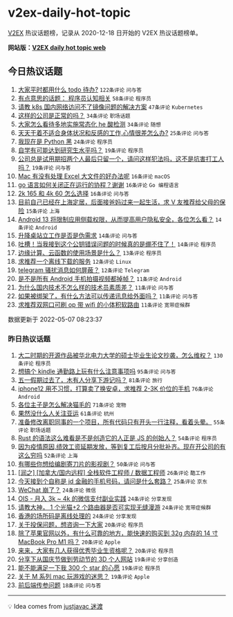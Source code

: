 # v2ex-daily-hot-topic

[V2EX](https://www.v2ex.com/) 热议话题榜，记录从 2020-12-18 日开始的 V2EX 热议话题榜单。

**网站版：[V2EX daily hot topic web](https://boojack.github.io/v2ex-daily-hot-topic-web/)**

## 今日热议话题

<!-- TODAY BEGIN -->

1. [大家平时都用什么 todo 待办?](https://www.v2ex.com/t/851277) `122条评论` `问与答`
1. [有点意思的话题： 程序员认知相关](https://www.v2ex.com/t/851284) `58条评论` `程序员`
1. [请教 k8s 国内网络访问不了镜像问题的解决方案](https://www.v2ex.com/t/851280) `47条评论` `Kubernetes`
1. [这样的公司是正常的吗？](https://www.v2ex.com/t/851279) `34条评论` `职场话题`
1. [大家怎么看待多地实施常态化 he 酸检测](https://www.v2ex.com/t/851355) `34条评论` `随想`
1. [天天干着不适合身体状况和反感的工作,心情很差怎么办?](https://www.v2ex.com/t/851315) `25条评论` `问与答`
1. [我现在是 Python 黑](https://www.v2ex.com/t/851334) `24条评论` `程序员`
1. [自学有可能达到研究生水平吗？](https://www.v2ex.com/t/851340) `19条评论` `程序员`
1. [公司总是试用期招两个人最后只留一个，请问这样犯法吗，这不是坑害打工人吗？](https://www.v2ex.com/t/851294) `19条评论` `问与答`
1. [Mac 有没有处理 Excel 大文件的好办法呢](https://www.v2ex.com/t/851376) `16条评论` `macOS`
1. [go 语言如何关闭正在运行的协程？谢谢](https://www.v2ex.com/t/851321) `16条评论` `Go 编程语言`
1. [2k 165 和 4k 60 怎么选择](https://www.v2ex.com/t/851293) `16条评论` `问与答`
1. [目前自己已经在上海定居，后面接爸妈过来一起生活，求 V 友推荐给父母的保险](https://www.v2ex.com/t/851291) `15条评论` `上海`
1. [Android 13 将限制应用侧载权限，从而提高用户隐私安全，各位怎么看？](https://www.v2ex.com/t/851344) `14条评论` `Android`
1. [升降桌站立工作是否是伪需求](https://www.v2ex.com/t/851331) `14条评论` `问与答`
1. [吐槽！当我接到这个公钥错误问题的时候真的是绷不住了！](https://www.v2ex.com/t/851330) `14条评论` `程序员`
1. [边缘计算、云函数的使用场景是什么？](https://www.v2ex.com/t/851323) `13条评论` `程序员`
1. [求推荐一个离线下载的服务](https://www.v2ex.com/t/851390) `12条评论` `Linux`
1. [telegram 骚扰消息如何屏蔽？](https://www.v2ex.com/t/851288) `12条评论` `Telegram`
1. [是不是所有 Android 手机拍摄视频都掉帧？](https://www.v2ex.com/t/851347) `11条评论` `Android`
1. [为什么国内技术不怎么样的技术员素质差？](https://www.v2ex.com/t/851361) `11条评论` `问与答`
1. [如果被绑架了，有什么方法可以传递讯息给外面吗？](https://www.v2ex.com/t/851341) `11条评论` `问与答`
1. [求推荐双网口可刷 op 带 wifi 的小体积软路由](https://www.v2ex.com/t/851287) `11条评论` `宽带症候群`

数据更新于 2022-05-07 08:23:37

<!-- TODAY END -->

### 昨日热议话题

<!-- YESTERDAY BEGIN -->

1. [大二时期的开源作品被华北电力大学的硕士毕业生论文抄袭，怎么维权？](https://www.v2ex.com/t/851186) `130条评论` `程序员`
1. [想搞个 kindle 通勤路上玩有什么注意事项吗](https://www.v2ex.com/t/851093) `95条评论` `问与答`
1. [五一假期过去了，木有人分享下游记吗？](https://www.v2ex.com/t/851087) `81条评论` `旅行`
1. [iphone12 用不习惯，打算卖了换安卓，求推荐 2-3K 价位的手机](https://www.v2ex.com/t/851126) `76条评论` `Android`
1. [各位主子是怎么解决猫毛的](https://www.v2ex.com/t/851082) `71条评论` `宠物`
1. [果然没什么人关注亚运](https://www.v2ex.com/t/851206) `61条评论` `杭州`
1. [准备修改离职同事的一个项目，所有代码只有开头一行注释，看着头晕。](https://www.v2ex.com/t/851123) `55条评论` `职场话题`
1. [Rust 的语法这么难看是不是创造它的人正是 JS 的创始人？](https://www.v2ex.com/t/851137) `54条评论` `程序员`
1. [因为疫情原因,绩效工资延期发放，等到复工后按月分批补齐。现在开公司的有这么穷吗](https://www.v2ex.com/t/851198) `52条评论` `上海`
1. [有哪些你想给编剧寄刀片的影视剧？](https://www.v2ex.com/t/851121) `50条评论` `问与答`
1. [[润之] [加拿大/国内远程] 全栈软件工程师 / 数据工程师](https://www.v2ex.com/t/851148) `26条评论` `酷工作`
1. [今天接到个自称是 jd 金融的手机号码，请问是什么套路？](https://www.v2ex.com/t/851174) `25条评论` `京东`
1. [WeChat 崩了？](https://www.v2ex.com/t/851226) `24条评论` `微信`
1. [OIS - 月入 3k ~ 4k 的微信支付副业实践](https://www.v2ex.com/t/851211) `24条评论` `分享发现`
1. [请教大神， 1 个光猫+2 个路由器是否可实现无缝漫游](https://www.v2ex.com/t/851167) `24条评论` `宽带症候群`
1. [香港的场所码是离线处理的](https://www.v2ex.com/t/851165) `24条评论` `分享发现`
1. [关于投保问题，想咨询一下大家](https://www.v2ex.com/t/851202) `20条评论` `程序员`
1. [除了苹果官网以外，有什么可靠的地方，能快速的购买到 32g 内存的 14 寸 MacBook Pro M1 吗？](https://www.v2ex.com/t/851147) `20条评论` `Apple`
1. [来来，大家有几人获得优秀毕业生资格呢？](https://www.v2ex.com/t/851146) `20条评论` `程序员`
1. [分享下从国庆节做到劳动节的 3D 个人网站](https://www.v2ex.com/t/851221) `19条评论` `分享创造`
1. [能不能满足一下我 300 个 star 的心愿](https://www.v2ex.com/t/851182) `19条评论` `程序员`
1. [关于 M 系列 mac 玩游戏的迷思？](https://www.v2ex.com/t/851127) `19条评论` `Apple`
1. [前后端传参问题](https://www.v2ex.com/t/851133) `18条评论` `问与答`

<!-- YESTERDAY END -->

---

💡 Idea comes from [justjavac 迷渡](https://github.com/justjavac/)
